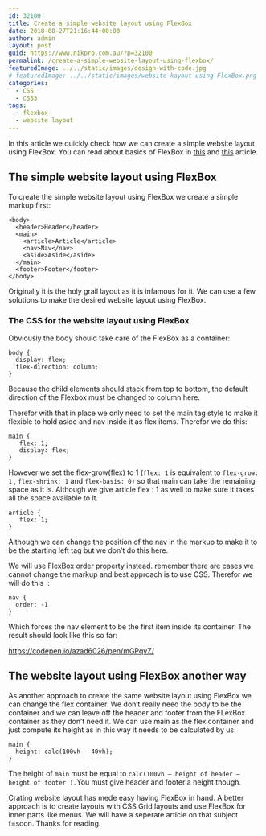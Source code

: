 ```yaml
---
id: 32100
title: Create a simple website layout using FlexBox
date: 2018-08-27T21:16:44+00:00
author: admin
layout: post
guid: https://www.nikpro.com.au/?p=32100
permalink: /create-a-simple-website-layout-using-flexbox/
featuredImage: ../../static/images/design-with-code.jpg
# featuredImage: ../../static/images/website-kayout-using-FlexBox.png
categories:
  - CSS
  - CSS3
tags:
  - flexbox
  - website layout
---
```


In this article we quickly check how we can create a simple website layout using FlexBox. You can read about basics of FlexBox in [this](https://www.nikpro.com.au/flexbox-explained-in-a-simple-way-with-examples-part-1/) and [this](https://www.nikpro.com.au/flexbox-explained-in-a-simple-way-with-examples-part-2/) article.

## The simple website layout using FlexBox

To create the simple website layout using FlexBox we create a simple markup first:

```
<body>
  <header>Header</header>
  <main>
    <article>Article</article>
    <nav>Nav</nav>
    <aside>Aside</aside>
  </main>
  <footer>Footer</footer>
</body>
```

Originally it is the holy grail layout as it is infamous for it. We can use a few solutions to make the desired website layout using FlexBox.

### The CSS for the website layout using FlexBox

Obviously the body should take care of the FlexBox as a container:

```
body {
  display: flex;
  flex-direction: column;
}
```

Because the child elements should stack from top to bottom, the default direction of the Flexbox must be changed to column here.

Therefor with that in place we only need to set the main tag style to make it flexible to hold aside and nav inside it as flex items. Therefor we do this:

```
main {
   flex: 1;
   display: flex;
}
```

However we set the flex-grow(flex) to 1 (`flex: 1` is equivalent to `flex-grow: 1` , `flex-shrink: 1` and `flex-basis: 0)` so that main can take the remaining space as it is. Although we give article flex : 1 as well to make sure it takes all the space available to it.

```
article {
   flex: 1;
}
```

Although we can change the position of the nav in the markup to make it to be the starting left tag but we don&#8217;t do this here.

We will use FlexBox order property instead. remember there are cases we cannot change the markup and best approach is to use CSS. Therefor we will do this  :

```
nav {
  order: -1
}
```

Which forces the nav element to be the first item inside its container. The result should look like this so far:

https://codepen.io/azad6026/pen/mGPqvZ/

## The website layout using FlexBox another way

As another approach to create the same website layout using FlexBox we can change the flex container. We don&#8217;t really need the body to be the container and we can leave off the header and footer from the FLexBox container as they don&#8217;t need it. We can use main as the flex container and just compute its height as in this way it needs to be calculated by us:

```
main {
  height: calc(100vh - 40vh);
}
```

The height of `main` must be equal to `calc(100vh — height of header — height of footer ).`You must give header and footer a height though.

Crating website layout has mede easy having FlexBox in hand. A better approach is to create layouts with CSS Grid layouts and use FlexBox for inner parts like menus. We will have a seperate article on that subject f=soon. Thanks for reading.
